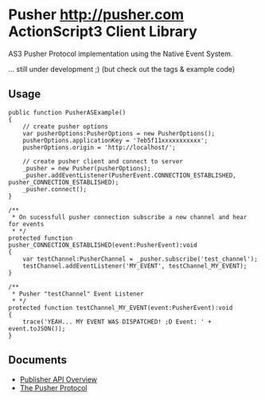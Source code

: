 Pusher <http://pusher.com> ActionScript3 Client Library
=============

AS3 Pusher Protocol implementation using the Native Event System.

… still under development ;) (but check out the tags & example code)


Usage
-------

    public function PusherASExample()
    {
        // create pusher options
        var pusherOptions:PusherOptions = new PusherOptions();
        pusherOptions.applicationKey = '7eb5f11xxxxxxxxxxx';
        pusherOptions.origin = 'http://localhost/';
        
        // create pusher client and connect to server
        _pusher = new Pusher(pusherOptions);
        _pusher.addEventListener(PusherEvent.CONNECTION_ESTABLISHED, pusher_CONNECTION_ESTABLISHED);
        _pusher.connect();
    }

    /**
     * On sucessfull pusher connection subscribe a new channel and hear for events
     * */
    protected function pusher_CONNECTION_ESTABLISHED(event:PusherEvent):void
    {
        var testChannel:PusherChannel = _pusher.subscribe('test_channel');
        testChannel.addEventListener('MY_EVENT', testChannel_MY_EVENT);
    }

    /**
     * Pusher "testChannel" Event Listener
     * */
    protected function testChannel_MY_EVENT(event:PusherEvent):void
    {
        trace('YEAH... MY EVENT WAS DISPATCHED! ;D Event: ' + event.toJSON());
    }

Documents
-------
* [Publisher API Overview](http://pusher.com/docs/publisher_api_guide)
* [The Pusher Protocol](http://pusher.com/docs/pusher_protocol)
